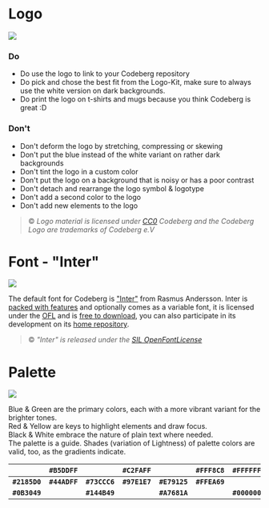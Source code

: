 # Logo
[![](https://codeberg.org/Codeberg/Design/raw/branch/main/wiki-assets/logo-kit-download-button.webp)](https://codeberg.org/Codeberg/Design/archive/main.zip)

### Do
+ Do use the logo to link to your Codeberg repository
+ Do pick and chose the best fit from the Logo-Kit, make sure to always use the white version on dark backgrounds.
+ Do print the logo on t-shirts and mugs because you think Codeberg is great :D

### Don't
- Don't deform the logo by stretching, compressing or skewing
- Don't put the blue instead of the white variant on rather dark backgrounds
- Don't tint the logo in a custom color
- Don't put the logo on a background that is noisy or has a poor contrast
- Don't detach and rearrange the logo symbol & logotype
- Don't add a second color to the logo
- Don't add new elements to the logo

<!-- … link to the fork aweseome project where the logo may get accepted, also some text explanatory text (about forkawesome and how to use it) -->

> © *Logo material is licensed under [CC0](http://creativecommons.org/publicdomain/zero/1.0/) Codeberg and the Codeberg Logo are trademarks of Codeberg e.V*

# Font - "Inter"

[![](https://codeberg.org/Codeberg/Design/raw/branch/main/wiki-assets/font-download-button.webp)](https://github.com/rsms/inter/releases/latest)

The default font for Codeberg is ["Inter"](https://rsms.me/inter/) from Rasmus Andersson. 
Inter is [packed with features](https://rsms.me/inter/lab/) and optionally comes as a variable font, it is licensed under the [OFL](http://scripts.sil.org/cms/scripts/page.php?id=OFL%2F&site_id=nrsi) and is [free to download](https://rsms.me), you can also participate in its development on its [home repository](https://github.com/rsms/inter). 

> © *"Inter" is released under the [SIL OpenFontLicense](http://scripts.sil.org/cms/scripts/page.php?id=OFL%2F&site_id=nrsi)*

# Palette
![](https://codeberg.org/Codeberg/Design/raw/branch/main/wiki-assets/codeberg-palette.avif)

Blue & Green are the primary colors, each with a more vibrant variant for the brighter tones.  
Red & Yellow are keys to highlight elements and draw focus.  
Black & White embrace the nature of plain text where needed.  
The palette is a guide. Shades (variation of Lightness) of palette colors are valid, too, as the gradients indicate.

|               | `#B5DDFF`     |               | `#C2FAFF`     |               | `#FFF8C8`     | `#FFFFFF`     |
| ------------- | ------------- | ------------- | ------------- | ------------- | ------------- | ------------- |
| **`#2185D0`** | **`#44ADFF`** | **`#73CCC6`** | **`#97E1E7`** | **`#E79125`** | **`#FFEA69`** |               |
| **`#0B3049`** |               | **`#144B49`** |               | **`#A7681A`** |               | **`#000000`** |
